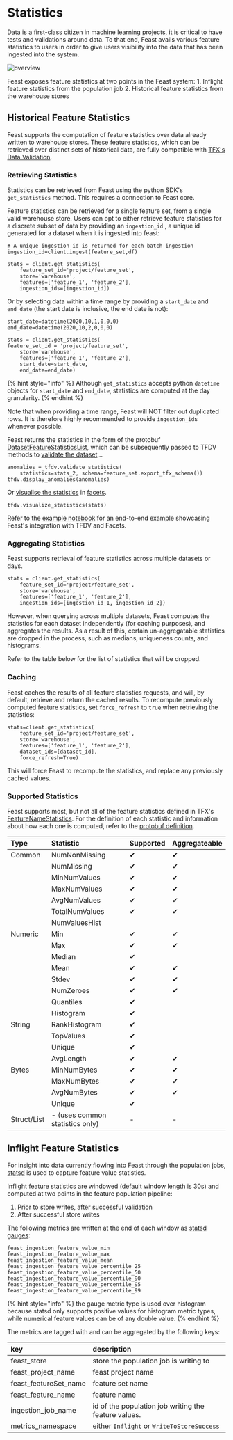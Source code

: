 # Statistics

Data is a first-class citizen in machine learning projects, it is critical to have tests and validations around data. To that end, Feast avails various feature statistics to users in order to give users visibility into the data that has been ingested into the system.

![overview](../.gitbook/assets/statistics-sources%20%281%29%20%281%29.png)

Feast exposes feature statistics at two points in the Feast system: 1. Inflight feature statistics from the population job 2. Historical feature statistics from the warehouse stores

## Historical Feature Statistics

Feast supports the computation of feature statistics over data already written to warehouse stores. These feature statistics, which can be retrieved over distinct sets of historical data, are fully compatible with [TFX's Data Validation](https://tensorflow.google.cn/tfx/tutorials/data_validation/tfdv_basic).

### Retrieving Statistics

Statistics can be retrieved from Feast using the python SDK's `get_statistics` method. This requires a connection to Feast core.

Feature statistics can be retrieved for a single feature set, from a single valid warehouse store. Users can opt to either retrieve feature statistics for a discrete subset of data by providing an `ingestion_id` , a unique id generated for a dataset when it is ingested into feast:

```text
# A unique ingestion id is returned for each batch ingestion
ingestion_id=client.ingest(feature_set,df)

stats = client.get_statistics( 
    feature_set_id='project/feature_set', 
    store='warehouse', 
    features=['feature_1', 'feature_2'], 
    ingestion_ids=[ingestion_id])
```

Or by selecting data within a time range by providing a `start_date` and `end_date` \(the start date is inclusive, the end date is not\):

```text
start_date=datetime(2020,10,1,0,0,0)
end_date=datetime(2020,10,2,0,0,0)

stats = client.get_statistics(
feature_set_id = 'project/feature_set',
    store='warehouse',
    features=['feature_1', 'feature_2'],
    start_date=start_date,
    end_date=end_date)
```

{% hint style="info" %}
Although `get_statistics` accepts python `datetime` objects for `start_date` and `end_date`, statistics are computed at the day granularity.
{% endhint %}

Note that when providing a time range, Feast will NOT filter out duplicated rows. It is therefore highly recommended to provide `ingestion_id`s whenever possible.

Feast returns the statistics in the form of the protobuf [DatasetFeatureStatisticsList](https://github.com/tensorflow/metadata/blob/master/tensorflow_metadata/proto/v0/statistics.proto#L36), which can be subsequently passed to TFDV methods to [validate the dataset](https://www.tensorflow.org/tfx/data_validation/get_started#checking_the_data_for_errors)...

```text
anomalies = tfdv.validate_statistics(
    statistics=stats_2, schema=feature_set.export_tfx_schema())
tfdv.display_anomalies(anomalies)
```

Or [visualise the statistics](https://www.tensorflow.org/tfx/data_validation/get_started#computing_descriptive_data_statistics) in [facets](https://github.com/PAIR-code/facets).

```text
tfdv.visualize_statistics(stats)
```

Refer to the [example notebook](https://github.com/feast-dev/feast/blob/master/examples/statistics/Historical%20Feature%20Statistics%20with%20Feast,%20TFDV%20and%20Facets.ipynb) for an end-to-end example showcasing Feast's integration with TFDV and Facets.

### Aggregating Statistics

Feast supports retrieval of feature statistics across multiple datasets or days.

```text
stats = client.get_statistics( 
    feature_set_id='project/feature_set', 
    store='warehouse', 
    features=['feature_1', 'feature_2'], 
    ingestion_ids=[ingestion_id_1, ingestion_id_2])
```

However, when querying across multiple datasets, Feast computes the statistics for each dataset independently \(for caching purposes\), and aggregates the results. As a result of this, certain un-aggregatable statistics are dropped in the process, such as medians, uniqueness counts, and histograms.

Refer to the table below for the list of statistics that will be dropped.

### Caching

Feast caches the results of all feature statistics requests, and will, by default, retrieve and return the cached results. To recompute previously computed feature statistics, set `force_refresh` to `true` when retrieving the statistics:

```text
stats=client.get_statistics(
    feature_set_id='project/feature_set',
    store='warehouse',
    features=['feature_1', 'feature_2'],
    dataset_ids=[dataset_id],
    force_refresh=True)
```

This will force Feast to recompute the statistics, and replace any previously cached values.

### Supported Statistics

Feast supports most, but not all of the feature statistics defined in TFX's [FeatureNameStatistics](https://github.com/tensorflow/metadata/blob/master/tensorflow_metadata/proto/v0/statistics.proto#L147). For the definition of each statistic and information about how each one is computed, refer to the [protobuf definition](https://github.com/tensorflow/metadata/blob/master/tensorflow_metadata/proto/v0/statistics.proto#L147).

| Type | Statistic | Supported | Aggregateable |
| :--- | :--- | :--- | :--- |
| Common | NumNonMissing | ✔ | ✔ |
|  | NumMissing | ✔ | ✔ |
|  | MinNumValues | ✔ | ✔ |
|  | MaxNumValues | ✔ | ✔ |
|  | AvgNumValues | ✔ | ✔ |
|  | TotalNumValues | ✔ | ✔ |
|  | NumValuesHist |  |  |
| Numeric | Min | ✔ | ✔ |
|  | Max | ✔ | ✔ |
|  | Median | ✔ |  |
|  | Mean | ✔ | ✔ |
|  | Stdev | ✔ | ✔ |
|  | NumZeroes | ✔ | ✔ |
|  | Quantiles | ✔ |  |
|  | Histogram | ✔ |  |
| String | RankHistogram | ✔ |  |
|  | TopValues | ✔ |  |
|  | Unique | ✔ |  |
|  | AvgLength | ✔ | ✔ |
| Bytes | MinNumBytes | ✔ | ✔ |
|  | MaxNumBytes | ✔ | ✔ |
|  | AvgNumBytes | ✔ | ✔ |
|  | Unique | ✔ |  |
| Struct/List | - \(uses common statistics only\) | - | - |

## Inflight Feature Statistics

For insight into data currently flowing into Feast through the population jobs, [statsd](https://github.com/statsd/statsd) is used to capture feature value statistics.

Inflight feature statistics are windowed \(default window length is 30s\) and computed at two points in the feature population pipeline:

1. Prior to store writes, after successful validation 
2. After successful store writes

The following metrics are written at the end of each window as [statsd gauges](https://github.com/statsd/statsd/blob/master/docs/metric_types.md#gauges):

```text
feast_ingestion_feature_value_min
feast_ingestion_feature_value_max
feast_ingestion_feature_value_mean
feast_ingestion_feature_value_percentile_25 
feast_ingestion_feature_value_percentile_50 
feast_ingestion_feature_value_percentile_90 
feast_ingestion_feature_value_percentile_95 
feast_ingestion_feature_value_percentile_99
```

{% hint style="info" %}
the gauge metric type is used over histogram because statsd only supports positive values for histogram metric types, while numerical feature values can be of any double value.
{% endhint %}

The metrics are tagged with and can be aggregated by the following keys:

| key | description |
| :--- | :--- |
| feast\_store | store the population job is writing to |
| feast\_project\_name | feast project name |
| feast\_featureSet\_name | feature set name |
| feast\_feature\_name | feature name |
| ingestion\_job\_name | id of the population job writing the feature values. |
| metrics\_namespace | either `Inflight` or `WriteToStoreSuccess` |

